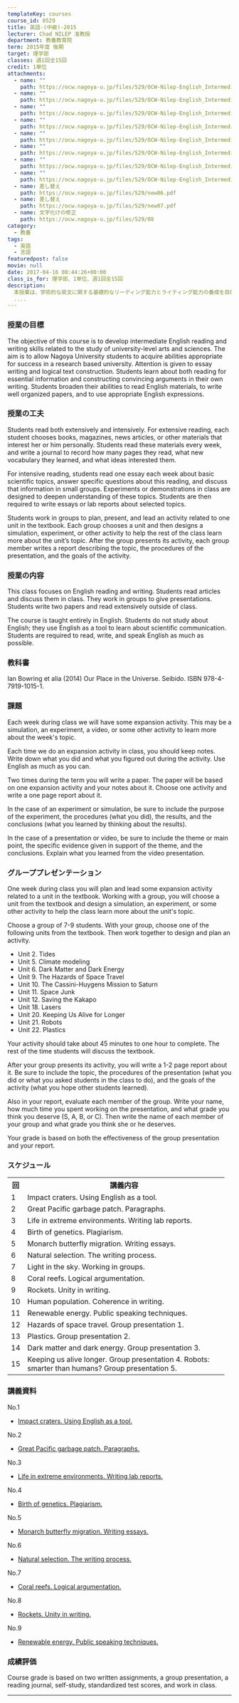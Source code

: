 ```yaml
---
templateKey: courses
course_id: 0529
title: 英語-(中級)-2015
lecturer: Chad NILEP 准教授
department: 教養教育院
term: 2015年度 後期
target: 理学部
classes: 週1回全15回
credit: 1単位
attachments:
  - name: ""
    path: https://ocw.nagoya-u.jp/files/529/OCW-Nilep-English_Intermediate-materials01.pdf
  - name: ""
    path: https://ocw.nagoya-u.jp/files/529/OCW-Nilep-English_Intermediate-materials04.pdf
  - name: ""
    path: https://ocw.nagoya-u.jp/files/529/OCW-Nilep-English_Intermediate-materials05.pdf
  - name: ""
    path: https://ocw.nagoya-u.jp/files/529/OCW-Nilep-English_Intermediate-materials06.pdf
  - name: ""
    path: https://ocw.nagoya-u.jp/files/529/OCW-Nilep-English_Intermediate-materials07.pdf
  - name: ""
    path: https://ocw.nagoya-u.jp/files/529/OCW-Nilep-English_Intermediate-materials09.pdf
  - name: ""
    path: https://ocw.nagoya-u.jp/files/529/OCW-Nilep-English_Intermediate-materials02.pdf
  - name: ""
    path: https://ocw.nagoya-u.jp/files/529/OCW-Nilep-English_Intermediate-materials03.pdf
  - name: 差し替え
    path: https://ocw.nagoya-u.jp/files/529/new06.pdf
  - name: 差し替え
    path: https://ocw.nagoya-u.jp/files/529/new07.pdf
  - name: 文字化けの修正
    path: https://ocw.nagoya-u.jp/files/529/08
category:
  - 教養
tags:
  - 英語
  - 言語
featuredpost: false
movie: null
date: 2017-04-16 08:44:26+00:00
class_is_for: 理学部、1単位、週1回全15回
description:
  本授業は、学術的な英文に関する基礎的なリーディング能力とライティング能力の養成を目的とする。そのねらいは、研究拠点大学である名古屋大学の学生にふさわしい学術英語を使いこなす能力を身につけるところにある。論理的な英文のカギとなるエッセイの構造に着目し、目的に応じて必要な情報をいかに読み取るか、また逆に、自分の考えをその根拠とともにいかに説得力ある論理的な英文に組み立てるかを学ぶ。将来、専門の論文を英
  ....
---
```


### 授業の目標

The objective of this course is to develop intermediate English reading and writing skills related to the study of university-level arts and sciences. The aim is to allow Nagoya University students to acquire abilities appropriate for success in a research based university. Attention is given to essay writing and logical text construction. Students learn about both reading for essential information and constructing convincing arguments in their own writing. Students broaden their abilities to read English materials, to write well organized papers, and to use appropriate English expressions.

### 授業の工夫

Students read both extensively and intensively. For extensive reading, each student chooses books, magazines, news articles, or other materials that interest her or him personally. Students read these materials every week, and write a journal to record how many pages they read, what new vocabulary they learned, and what ideas interested them.

For intensive reading, students read one essay each week about basic scientific topics, answer specific questions about this reading, and discuss that information in small groups. Experiments or demonstrations in class are designed to deepen understanding of these topics. Students are then required to write essays or lab reports about selected topics.

Students work in groups to plan, present, and lead an activity related to one unit in the textbook. Each group chooses a unit and then designs a simulation, experiment, or other activity to help the rest of the class learn more about the unit&rsquo;s topic. After the group presents its activity, each group member writes a report describing the topic, the procedures of the presentation, and the goals of the activity.

### 授業の内容

This class focuses on English reading and writing. Students read articles and discuss them in class. They work in groups to give presentations. Students write two papers and read extensively outside of class.

The course is taught entirely in English. Students do not study about English; they use English as a tool to learn about scientific communication. Students are required to read, write, and speak English as much as possible.

### 教科書

Ian Bowring et alia (2014) Our Place in the Universe. Seibido. ISBN 978-4-7919-1015-1.

### 課題

Each week during class we will have some expansion activity. This may be a simulation, an experiment, a video, or some other activity to learn more about the week's topic.

Each time we do an expansion activity in class, you should keep notes. Write down what you did and what you figured out during the activity. Use English as much as you can.

Two times during the term you will write a paper. The paper will be based on one expansion activity and your notes about it. Choose one activity and write a one page report about it.

In the case of an experiment or simulation, be sure to include the purpose of the experiment, the procedures (what you did), the results, and the conclusions (what you learned by thinking about the results).

In the case of a presentation or video, be sure to include the theme or main point, the specific evidence given in support of the theme, and the conclusions. Explain what you learned from the video presentation.

### グループプレゼンテーション

One week during class you will plan and lead some expansion activity related to a unit in the textbook. Working with a group, you will choose a unit from the textbook and design a simulation, an experiment, or some other activity to help the class learn more about the unit's topic.

Choose a group of 7-9 students. With your group, choose one of the following units from the textbook. Then work together to design and plan an activity.

- Unit 2. Tides
- Unit 5. Climate modeling
- Unit 6. Dark Matter and Dark Energy
- Unit 9. The Hazards of Space Travel
- Unit 10. The Cassini-Huygens Mission to Saturn
- Unit 11. Space Junk
- Unit 12. Saving the Kakapo
- Unit 18. Lasers
- Unit 20. Keeping Us Alive for Longer
- Unit 21. Robots
- Unit 22. Plastics

Your activity should take about 45 minutes to one hour to complete. The rest of the time students will discuss the textbook.

After your group presents its activity, you will write a 1-2 page report about it. Be sure to include the topic, the procedures of the presentation (what you did or what you asked students in the class to do), and the goals of the activity (what you hope other students learned).

Also in your report, evaluate each member of the group. Write your name, how much time you spent working on the presentation, and what grade you think you deserve (S, A, B, or C). Then write the name of each member of your group and what grade you think she or he deserves.

Your grade is based on both the effectiveness of the group presentation and your report.

<h3>スケジュール</h3>
<table class="basic" width="455">
<tr>
<th width="20" class="center">回</th>
<th width="435" class="center">講義内容</th>
</tr>
<tr>
<td width="20" class="center">1</td>
<td width="435">Impact craters. Using English as a tool.</td>
</tr>
<tr>
<td width="20" class="center">2</td>
<td width="435">Great Pacific garbage patch. Paragraphs.</td>
</tr>
<tr>
<td width="20" class="center">3</td>
<td width="435">Life in extreme environments. Writing lab reports.</td>
</tr>
<tr>
<td width="20" class="center">4</td>
<td width="435">Birth of genetics. Plagiarism.</td>
</tr>
<tr>
<td width="20" class="center">5</td>
<td width="435">Monarch butterfly migration. Writing essays.</td>
</tr>
<tr>
<td width="20" class="center">6</td>
<td width="435">Natural selection. The writing process.</td>
</tr>
<tr>
<td width="20" class="center">7</td>
<td width="435">Light in the sky. Working in groups.</td>
</tr>
<tr>
<td width="20" class="center">8</td>
<td width="435">Coral reefs. Logical argumentation.</td>
</tr>
<tr>
<td width="20" class="center">9</td>
<td width="435">Rockets. Unity in writing.</td>
</tr>
<tr>
<td width="20" class="center">10</td>
<td width="435">Human population. Coherence in writing.</td>
</tr>
<tr>
<td width="20" class="center">11</td>
<td width="435">Renewable energy. Public speaking techniques.</td>
</tr>
<tr>
<td width="20" class="center">12</td>
<td width="435">Hazards of space travel. Group presentation 1.</td>
</tr>
<tr>
<td width="20" class="center">13</td>
<td width="435">Plastics. Group presentation 2.</td>
</tr>
<tr>
<td width="20" class="center">14</td>
<td width="435">Dark matter and dark energy. Group presentation 3.</td>
</tr>
<tr>
<td width="20" class="center">15</td>
<td width="435">Keeping us alive longer. Group presentation 4. Robots: smarter than humans? Group presentation 5.</td>
</tr>
</table>

### 講義資料

No.1

- [Impact craters. Using English as a tool.](https://ocw.nagoya-u.jp/files/529/OCW-Nilep-English_Intermediate-materials01.pdf)

No.2

- [Great Pacific garbage patch. Paragraphs.](https://ocw.nagoya-u.jp/files/529/OCW-Nilep-English_Intermediate-materials02.pdf)

No.3

- [Life in extreme environments. Writing lab reports.](https://ocw.nagoya-u.jp/files/529/OCW-Nilep-English_Intermediate-materials03.pdf)

No.4

- [Birth of genetics. Plagiarism.](https://ocw.nagoya-u.jp/files/529/OCW-Nilep-English_Intermediate-materials04.pdf)

No.5

- [Monarch butterfly migration. Writing essays.](https://ocw.nagoya-u.jp/files/529/OCW-Nilep-English_Intermediate-materials05.pdf)

No.6

- [Natural selection. The writing process.](https://ocw.nagoya-u.jp/files/529/new06.pdf)

No.7

- [Coral reefs. Logical argumentation.](https://ocw.nagoya-u.jp/files/529/new07.pdf)

No.8

- [Rockets. Unity in writing.](https://ocw.nagoya-u.jp/files/529/08)

No.9

- [Renewable energy. Public speaking techniques.](https://ocw.nagoya-u.jp/files/529/OCW-Nilep-English_Intermediate-materials09.pdf)

### 成績評価

Course grade is based on two written assignments, a group presentation, a reading journal, self-study, standardized test scores, and work in class.

---
